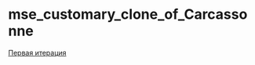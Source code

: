 # mse_customary_clone_of_Carcassonne
[Первая итерация](https://github.com/moevm/mse_customary_clone_of_Carcassonne/blob/master/carcassone.pptx)
